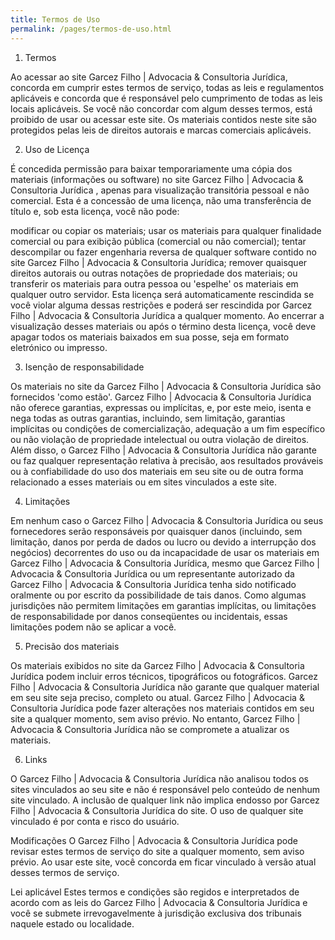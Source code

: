 ```yaml
---
title: Termos de Uso
permalink: /pages/termos-de-uso.html
---
```


1. Termos

Ao acessar ao site Garcez Filho | Advocacia & Consultoria Jurídica, concorda em cumprir estes termos de serviço, todas as leis e regulamentos aplicáveis ​​e concorda que é responsável pelo cumprimento de todas as leis locais aplicáveis. Se você não concordar com algum desses termos, está proibido de usar ou acessar este site. Os materiais contidos neste site são protegidos pelas leis de direitos autorais e marcas comerciais aplicáveis.

2. Uso de Licença

É concedida permissão para baixar temporariamente uma cópia dos materiais (informações ou software) no site Garcez Filho | Advocacia & Consultoria Jurídica , apenas para visualização transitória pessoal e não comercial. Esta é a concessão de uma licença, não uma transferência de título e, sob esta licença, você não pode: 

modificar ou copiar os materiais; 
usar os materiais para qualquer finalidade comercial ou para exibição pública (comercial ou não comercial); 
tentar descompilar ou fazer engenharia reversa de qualquer software contido no site Garcez Filho | Advocacia & Consultoria Jurídica; 
remover quaisquer direitos autorais ou outras notações de propriedade dos materiais; ou 
transferir os materiais para outra pessoa ou 'espelhe' os materiais em qualquer outro servidor.
Esta licença será automaticamente rescindida se você violar alguma dessas restrições e poderá ser rescindida por Garcez Filho | Advocacia & Consultoria Jurídica a qualquer momento. Ao encerrar a visualização desses materiais ou após o término desta licença, você deve apagar todos os materiais baixados em sua posse, seja em formato eletrónico ou impresso.

3. Isenção de responsabilidade

Os materiais no site da Garcez Filho | Advocacia & Consultoria Jurídica são fornecidos 'como estão'. Garcez Filho | Advocacia & Consultoria Jurídica não oferece garantias, expressas ou implícitas, e, por este meio, isenta e nega todas as outras garantias, incluindo, sem limitação, garantias implícitas ou condições de comercialização, adequação a um fim específico ou não violação de propriedade intelectual ou outra violação de direitos.
Além disso, o Garcez Filho | Advocacia & Consultoria Jurídica não garante ou faz qualquer representação relativa à precisão, aos resultados prováveis ​​ou à confiabilidade do uso dos materiais em seu site ou de outra forma relacionado a esses materiais ou em sites vinculados a este site.

4. Limitações

Em nenhum caso o Garcez Filho | Advocacia & Consultoria Jurídica ou seus fornecedores serão responsáveis ​​por quaisquer danos (incluindo, sem limitação, danos por perda de dados ou lucro ou devido a interrupção dos negócios) decorrentes do uso ou da incapacidade de usar os materiais em Garcez Filho | Advocacia & Consultoria Jurídica, mesmo que Garcez Filho | Advocacia & Consultoria Jurídica ou um representante autorizado da Garcez Filho | Advocacia & Consultoria Jurídica tenha sido notificado oralmente ou por escrito da possibilidade de tais danos. Como algumas jurisdições não permitem limitações em garantias implícitas, ou limitações de responsabilidade por danos conseqüentes ou incidentais, essas limitações podem não se aplicar a você.

5. Precisão dos materiais

Os materiais exibidos no site da Garcez Filho | Advocacia & Consultoria Jurídica podem incluir erros técnicos, tipográficos ou fotográficos. Garcez Filho | Advocacia & Consultoria Jurídica não garante que qualquer material em seu site seja preciso, completo ou atual. Garcez Filho | Advocacia & Consultoria Jurídica pode fazer alterações nos materiais contidos em seu site a qualquer momento, sem aviso prévio. No entanto, Garcez Filho | Advocacia & Consultoria Jurídica não se compromete a atualizar os materiais.

6. Links

O Garcez Filho | Advocacia & Consultoria Jurídica não analisou todos os sites vinculados ao seu site e não é responsável pelo conteúdo de nenhum site vinculado. A inclusão de qualquer link não implica endosso por Garcez Filho | Advocacia & Consultoria Jurídica do site. O uso de qualquer site vinculado é por conta e risco do usuário.


Modificações
O Garcez Filho | Advocacia & Consultoria Jurídica pode revisar estes termos de serviço do site a qualquer momento, sem aviso prévio. Ao usar este site, você concorda em ficar vinculado à versão atual desses termos de serviço.

Lei aplicável
Estes termos e condições são regidos e interpretados de acordo com as leis do Garcez Filho | Advocacia & Consultoria Jurídica e você se submete irrevogavelmente à jurisdição exclusiva dos tribunais naquele estado ou localidade.